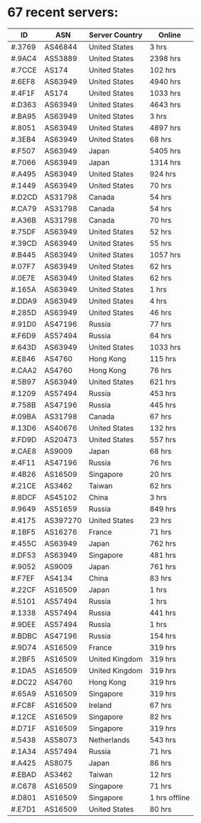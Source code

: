 # 67 recent servers:

| ID | ASN | Server Country | Online |
| ------ | ------ | ------ | ------ |
| #.3769 | AS46844 | United States | 3 hrs |
| #.9AC4 | AS53889 | United States | 2398 hrs |
| #.7CCE | AS174 | United States | 102 hrs |
| #.6EF8 | AS63949 | United States | 4940 hrs |
| #.4F1F | AS174 | United States | 1033 hrs |
| #.D363 | AS63949 | United States | 4643 hrs |
| #.BA95 | AS63949 | United States | 3 hrs |
| #.8051 | AS63949 | United States | 4897 hrs |
| #.3EB4 | AS63949 | United States | 68 hrs |
| #.F507 | AS63949 | Japan | 5405 hrs |
| #.7066 | AS63949 | Japan | 1314 hrs |
| #.A495 | AS63949 | United States | 924 hrs |
| #.1449 | AS63949 | United States | 70 hrs |
| #.D2CD | AS31798 | Canada | 54 hrs |
| #.CA79 | AS31798 | Canada | 54 hrs |
| #.A36B | AS31798 | Canada | 70 hrs |
| #.75DF | AS63949 | United States | 52 hrs |
| #.39CD | AS63949 | United States | 55 hrs |
| #.B445 | AS63949 | United States | 1057 hrs |
| #.07F7 | AS63949 | United States | 62 hrs |
| #.0E7E | AS63949 | United States | 62 hrs |
| #.165A | AS63949 | United States | 1 hrs |
| #.DDA9 | AS63949 | United States | 4 hrs |
| #.285D | AS63949 | United States | 46 hrs |
| #.91D0 | AS47196 | Russia | 77 hrs |
| #.F6D9 | AS57494 | Russia | 64 hrs |
| #.643D | AS63949 | United States | 1033 hrs |
| #.E846 | AS4760 | Hong Kong | 115 hrs |
| #.CAA2 | AS4760 | Hong Kong | 76 hrs |
| #.5B97 | AS63949 | United States | 621 hrs |
| #.1209 | AS57494 | Russia | 453 hrs |
| #.758B | AS47196 | Russia | 445 hrs |
| #.09BA | AS31798 | Canada | 67 hrs |
| #.13D6 | AS40676 | United States | 132 hrs |
| #.FD9D | AS20473 | United States | 557 hrs |
| #.CAE8 | AS9009 | Japan | 68 hrs |
| #.4F11 | AS47196 | Russia | 76 hrs |
| #.4B26 | AS16509 | Singapore | 20 hrs |
| #.21CE | AS3462 | Taiwan | 62 hrs |
| #.8DCF | AS45102 | China | 3 hrs |
| #.9649 | AS51659 | Russia | 849 hrs |
| #.4175 | AS397270 | United States | 23 hrs |
| #.1BF5 | AS16276 | France | 71 hrs |
| #.455C | AS63949 | Japan | 762 hrs |
| #.DF53 | AS63949 | Singapore | 481 hrs |
| #.9052 | AS9009 | Japan | 761 hrs |
| #.F7EF | AS4134 | China | 83 hrs |
| #.22CF | AS16509 | Japan | 1 hrs |
| #.5101 | AS57494 | Russia | 1 hrs |
| #.1338 | AS57494 | Russia | 441 hrs |
| #.9DEE | AS57494 | Russia | 1 hrs |
| #.BDBC | AS47196 | Russia | 154 hrs |
| #.9D74 | AS16509 | France | 319 hrs |
| #.2BF5 | AS16509 | United Kingdom | 319 hrs |
| #.1DA5 | AS16509 | United Kingdom | 319 hrs |
| #.DC22 | AS4760 | Hong Kong | 319 hrs |
| #.65A9 | AS16509 | Singapore | 319 hrs |
| #.FC8F | AS16509 | Ireland | 67 hrs |
| #.12CE | AS16509 | Singapore | 82 hrs |
| #.D71F | AS16509 | Singapore | 319 hrs |
| #.5438 | AS58073 | Netherlands | 543 hrs |
| #.1A34 | AS57494 | Russia | 71 hrs |
| #.A425 | AS8075 | Japan | 86 hrs |
| #.EBAD | AS3462 | Taiwan | 12 hrs |
| #.C678 | AS16509 | Singapore | 71 hrs |
| #.D801 | AS16509 | Singapore | 1 hrs offline |
| #.E7D1 | AS16509 | United States | 80 hrs |

